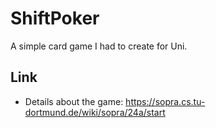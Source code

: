 # ShiftPoker

A simple card game I had to create for Uni.

## Link
* Details about the game: https://sopra.cs.tu-dortmund.de/wiki/sopra/24a/start


